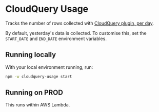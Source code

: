 # CloudQuery Usage
Tracks the number of rows collected with [CloudQuery plugin, per day](https://api-docs.cloudquery.io/#tag/teams/operation/GetGroupedTeamUsageSummary).

By default, yesterday's data is collected. To customise this, set the `START_DATE` and `END_DATE` environment variables.

## Running locally
With your local environment running, run:

```bash
npm -w cloudquery-usage start
```

## Running on PROD
This runs within AWS Lambda.